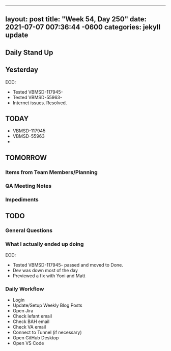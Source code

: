 
---
layout: post
title:  "Week 54, Day 250"
date:   2021-07-07 007:36:44 -0600
categories: jekyll update
---

## Daily Stand Up
## Yesterday
EOD:
* Tested VBMSD-117945- 
* Tested VBMSD-55963- 
* Internet issues. Resolved.
  
## TODAY
* VBMSD-117945
* VBMSD-55963
* 
## TOMORROW

### Items from Team Members/Planning

### QA Meeting Notes

### Impediments

## TODO

### General Questions  

### What I actually ended up doing
EOD:
* Tested VBMSD-117945- passed and moved to Done.
* Dev was down most of the day
* Previewed a fix with Yoni and Matt

### Daily Workflow
* Login
* Update/Setup Weekly Blog Posts
* Open Jira
* Check lefant email
* Check BAH email
* Check VA email
* Connect to Tunnel (if necessary)
* Open GitHub Desktop
* Open VS Code